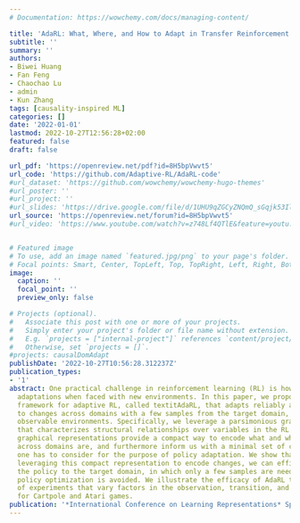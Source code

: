 ```yaml
---
# Documentation: https://wowchemy.com/docs/managing-content/

title: 'AdaRL: What, Where, and How to Adapt in Transfer Reinforcement Learning'
subtitle: ''
summary: ''
authors:
- Biwei Huang
- Fan Feng
- Chaochao Lu
- admin
- Kun Zhang
tags: [causality-inspired ML]
categories: []
date: '2022-01-01'
lastmod: 2022-10-27T12:56:28+02:00
featured: false
draft: false

url_pdf: 'https://openreview.net/pdf?id=8H5bpVwvt5'
url_code: 'https://github.com/Adaptive-RL/AdaRL-code'
#url_dataset: 'https://github.com/wowchemy/wowchemy-hugo-themes'
#url_poster: ''
#url_project: ''
#url_slides: 'https://drive.google.com/file/d/1UHU9qZGCyZNQmQ_sGqjk53Il9w9PhZNx/view'
url_source: 'https://openreview.net/forum?id=8H5bpVwvt5'
#url_video: 'https://www.youtube.com/watch?v=z748Lf4QTlE&feature=youtu.be'


# Featured image
# To use, add an image named `featured.jpg/png` to your page's folder.
# Focal points: Smart, Center, TopLeft, Top, TopRight, Left, Right, BottomLeft, Bottom, BottomRight.
image:
  caption: ''
  focal_point: ''
  preview_only: false

# Projects (optional).
#   Associate this post with one or more of your projects.
#   Simply enter your project's folder or file name without extension.
#   E.g. `projects = ["internal-project"]` references `content/project/deep-learning/index.md`.
#   Otherwise, set `projects = []`.
#projects: causalDomAdapt
publishDate: '2022-10-27T10:56:28.312237Z'
publication_types:
- '1'
abstract: One practical challenge in reinforcement learning (RL) is how to make quick
  adaptations when faced with new environments. In this paper, we propose a principled
  framework for adaptive RL, called textitAdaRL, that adapts reliably and efficiently
  to changes across domains with a few samples from the target domain, even in partially
  observable environments. Specifically, we leverage a parsimonious graphical representation
  that characterizes structural relationships over variables in the RL system. Such
  graphical representations provide a compact way to encode what and where the changes
  across domains are, and furthermore inform us with a minimal set of changes that
  one has to consider for the purpose of policy adaptation. We show that by explicitly
  leveraging this compact representation to encode changes, we can efficiently adapt
  the policy to the target domain, in which only a few samples are needed and further
  policy optimization is avoided. We illustrate the efficacy of AdaRL through a series
  of experiments that vary factors in the observation, transition, and reward functions
  for Cartpole and Atari games.
publication: '*International Conference on Learning Representations* Spotlight'
---
```

